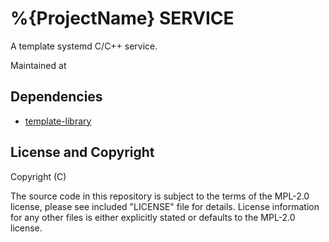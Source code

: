 %{ProjectName} SERVICE
================
A template systemd C/C++ service.

Maintained at <insert your own URL here>

Dependencies
------------
- [template-library](https://github.com/Pelagicore/template-library)

License and Copyright
---------------------
Copyright (C) <insert your copyright here>

The source code in this repository is subject to the terms of the MPL-2.0 license, please see included "LICENSE" file for details.
License information for any other files is either explicitly stated or defaults to the MPL-2.0 license.
